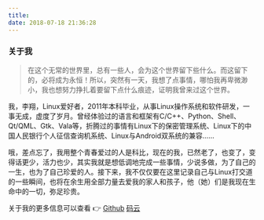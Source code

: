 ```yaml
---
title:
date: 2018-07-18 21:36:28
---
```


### 关于我

> 在这个无常的世界里，总有一些人，会为这个世界留下些什么。而这留下的，必将成为永恒！所以，突然有一天，我想了点事情，哪怕我再卑微渺小，我也想努力挣扎着要留下点什么痕迹，证明我曾来过这个世界。

我，李翔，Linux爱好者，2011年本科毕业，从事Linux操作系统和软件研发，一事无成，虚度了岁月。曾经体验过的语言和框架有C/C++、Python、Shell、Qt/QML、Gtk、Vala等，折腾过的事情有Linux下的保密管理系统、Linux下的中国人民银行个人征信查询机系统、Linux与Android双系统的兼容......

哦，差点忘了，我用整个青春爱过的人是科比，现在的我，已然老了，也变了，变得话更少，活力也少，其实我就是想低调地完成一些事情，少说多做，为了自己的一生，也为了自己珍爱的人。接下来，我不仅仅要在这里记录自己与Linux打交道的一些瞬间，也将在余生用全部力量去爱我的家人和孩子，他（她）们是我现在生命中的一切，弥足珍贵。


关于我的更多信息可以查看 👉
[Github](http://github.com/eightplus)
[码云](http://gitee.com/eightplus)
